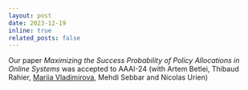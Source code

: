 ```yaml
---
layout: post
date: 2023-12-19
inline: true
related_posts: false
---
```

Our paper <i>Maximizing the Success Probability of Policy Allocations in Online Systems</i> was accepted to AAAI-24 (with Artem Betlei, Thibaud Rahier, 
<a href="https://sites.google.com/site/mrvladimirova/home">Mariia Vladimirova</a>, Mehdi Sebbar and Nicolas Urien)